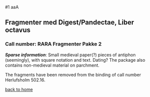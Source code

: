 #1 aaA

## Fragmenter med Digest/Pandectae, Liber octavus

### Call number: RARA Fragmenter Pakke 2

***Sparse information***: Small medieval paper(?) pieces of antiphon (seemingly), with square notation and text. Dating? The package also contains non-medieval material on parchment.

The fragments have been removed from the binding of call number Herlufsholm 502.16.

[back to home](README.md)
